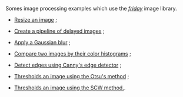 Somes image processing examples which use the
*[friday](https://hackage.haskell.org/package/friday)* image library.

* [Resize an image](src/ResizeImage.hs) ;

* [Create a pipeline of delayed images](src/Delayed.hs) ;

* [Apply a Gaussian blur](src/GaussianBlur.hs) ;

* [Compare two images by their color histograms](src/Histogram.hs) ;

* [Detect edges using Canny's edge detector](src/Canny.hs) ;

* [Thresholds an image using the Otsu's method](src/Otsu.hs) ;

* [Thresholds an image using the SCW method.](src/SCW.hs).
